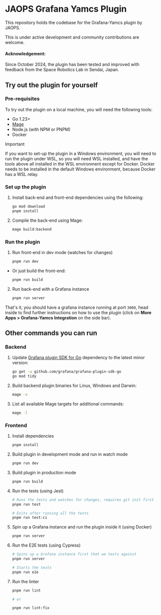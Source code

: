 # JAOPS Grafana Yamcs Plugin

This repository holds the codebase for the Grafana-Yamcs plugin by JAOPS.

This is under active development and community contributions are welcome.

#### Acknowledgement: 
Since October 2024, the plugin has been tested and improved with feedback from the Space Robotics Lab in Sendai, Japan.


## Try out the plugin for yourself

### Pre-requisites

To try out the plugin on a local machine, you will need the following tools:
- Go 1.23+
- [Mage](https://magefile.org/) 
- Node.js (with NPM or PNPM)
- Docker

> [!IMPORTANT]  
> If you want to set-up the plugin in a Windows environment, you will need to run the plugin under WSL, so you will need WSL installed, and have the tools above all installed in the WSL environment except for Docker. Docker needs to be installed in the default Windows environment, because Docker has a WSL relay.

### Set up the plugin

1. Install back-end and front-end dependencies using the following:

    ```bash
    go mod download
    pnpm install
    ```

2. Compile the back-end using Mage:

    ```bash
    mage build:backend
    ```

### Run the plugin

1. Run front-end in dev mode (watches for changes)

    ```bash
    pnpm run dev
    ```

- Or just build the front-end:

    ```bash
    pnpm run build
    ```

2. Run back-end with a Grafana instance

    ```bash
    pnpm run server
    ```

That's it, you should have a grafana instance running at port `3000`, head inside to find further instructions on how to use the plugin (click on **More Apps > Grafana-Yamcs Integration** on the side bar).

## Other commands you can run

### Backend

1. Update [Grafana plugin SDK for Go](https://grafana.com/developers/plugin-tools/key-concepts/backend-plugins/grafana-plugin-sdk-for-go) dependency to the latest minor version:

    ```bash
    go get -u github.com/grafana/grafana-plugin-sdk-go
    go mod tidy
    ```

2. Build backend plugin binaries for Linux, Windows and Darwin:

    ```bash
    mage -v
    ```

3. List all available Mage targets for additional commands:

    ```bash
    mage -l
    ```

### Frontend

1. Install dependencies

    ```bash
    pnpm install
    ```

2. Build plugin in development mode and run in watch mode

    ```bash
    pnpm run dev
    ```

3. Build plugin in production mode

    ```bash
    pnpm run build
    ```

4. Run the tests (using Jest)

    ```bash
    # Runs the tests and watches for changes, requires git init first
    pnpm run test

    # Exits after running all the tests
    pnpm run test:ci
    ```

5. Spin up a Grafana instance and run the plugin inside it (using Docker)

    ```bash
    pnpm run server
    ```

6. Run the E2E tests (using Cypress)

    ```bash
    # Spins up a Grafana instance first that we tests against
    pnpm run server

    # Starts the tests
    pnpm run e2e
    ```

7. Run the linter

    ```bash
    pnpm run lint

    # or

    pnpm run lint:fix
    ```